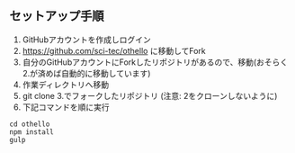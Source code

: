 ## セットアップ手順

1. GitHubアカウントを作成しログイン
2. https://github.com/sci-tec/othello に移動してFork
3. 自分のGitHubアカウントにForkしたリポジトリがあるので、移動(おそらく2.が済めば自動的に移動しています)
4. 作業ディレクトリへ移動
5. git clone 3.でフォークしたリポジトリ (注意: 2をクローンしないように)
6. 下記コマンドを順に実行
```
cd othello
npm install
gulp
```

